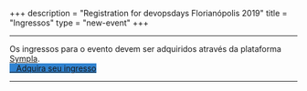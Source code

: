 +++
description = "Registration for devopsdays Florianópolis 2019"
title = "Ingressos"
type = "new-event"
+++
<div class="row">
    <div class="col">
        <hr /> Os ingressos para o evento devem ser adquiridos através da plataforma <a href="https://www.sympla.com.br/devopsdays-florianopolis---2019__516225">Sympla</a>.
        <br>
        <div class="col-md-2">
            <a class="btn btn-primary btn-block" style="margin-top: 10px; margin-bottom: 10px; background-color: #3082cf; border-color: #3082cf;" href="https://www.sympla.com.br/devopsdays-florianopolis---2019__516225">
                <i class="fa fa-ticket fa-lg"></i>&nbsp;&nbsp;&nbsp;Adquira seu ingresso
            </a>
        </div>
        <hr />
    </div>
</div>